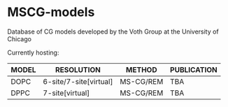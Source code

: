 # MSCG-models 
Database of CG models developed by the Voth Group at the University of Chicago

Currently hosting:

| MODEL | RESOLUTION | METHOD | PUBLICATION |
| --- | --- | --- | --- |
| DOPC | 6-site/7-site[virtual] | MS-CG/REM	| TBA |
| DPPC | 7-site[virtual]	| MS-CG/REM	| TBA |
